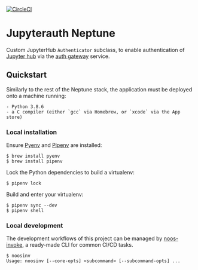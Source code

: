 [![CircleCI](https://circleci.com/gh/noosenergy/jupyterauth-neptune.svg?style=svg&circle-token=f44ebd5b7c018ad366db0b750369693974874d82)](https://circleci.com/gh/noosenergy/jupyterauth-neptune)

# Jupyterauth Neptune

Custom JupyterHub `Authenticator` subclass, to enable authentication of [Jupyter hub](https://github.com/noosenergy/neptune-jupyter-hub) via the [auth gateway](https://github.com/noosenergy/neptune-gateway) service.


## Quickstart

Similarly to the rest of the Neptune stack, the application must be deployed onto a machine running:

    - Python 3.8.6
    - a C compiler (either `gcc` via Homebrew, or `xcode` via the App store)


### Local installation

Ensure [Pyenv](https://github.com/pyenv/pyenv) and [Pipenv](https://docs.pipenv.org/) are installed:

    $ brew install pyenv
    $ brew install pipenv

Lock the Python dependencies to build a virtualenv:

    $ pipenv lock

Build and enter your virtualenv:

    $ pipenv sync --dev
    $ pipenv shell

### Local development

The development workflows of this project can be managed by [noos-invoke](https://github.com/noosenergy/noos-invoke), a ready-made CLI for common CI/CD tasks.

```
$ noosinv
Usage: noosinv [--core-opts] <subcommand> [--subcommand-opts] ...
```

